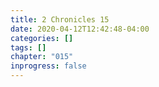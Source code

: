 ```yaml
---
title: 2 Chronicles 15
date: 2020-04-12T12:42:48-04:00
categories: []
tags: []
chapter: "015"
inprogress: false
---
```


